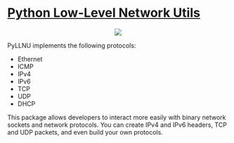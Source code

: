 # [Python Low-Level Network Utils](https://gitlab.com/debemdeboas/python-low-level-network-utils)

<div align="center">
    <img src="https://gitlab.com/debemdeboas/python-low-level-network-utils/-/raw/main/docs/img/wireshark-hello-world.png" />
</div>

PyLLNU implements the following protocols:

- Ethernet
- ICMP
- IPv4
- IPv6
- TCP
- UDP
- DHCP

This package allows developers to interact more easily with binary network sockets and network
protocols.
You can create IPv4 and IPv6 headers, TCP and UDP packets, and even build your own protocols.
